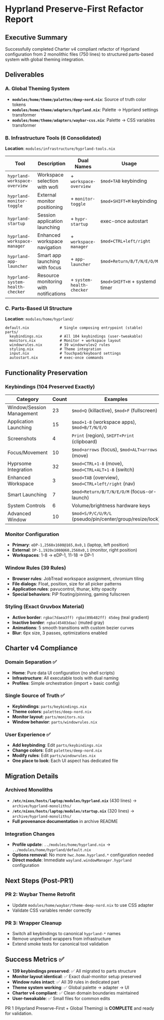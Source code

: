 # Hyprland Preserve-First Refactor Report

## Executive Summary
Successfully completed Charter v4 compliant refactor of Hyprland configuration from 2 monolithic files (750 lines) to structured parts-based system with global theming integration.

## Deliverables

### A. Global Theming System
- **`modules/home/theme/palettes/deep-nord.nix`**: Source of truth color tokens
- **`modules/home/theme/adapters/hyprland.nix`**: Palette → Hyprland settings transformer  
- **`modules/home/theme/adapters/waybar-css.nix`**: Palette → CSS variables transformer

### B. Infrastructure Tools (6 Consolidated)
**Location**: `modules/infrastructure/hyprland-tools.nix`

| Tool | Description | Dual Names | Usage |
|------|-------------|------------|-------|
| `hyprland-workspace-overview` | Workspace selection with wofi | + `workspace-overview` | `$mod+TAB` keybinding |
| `hyprland-monitor-toggle` | External monitor positioning | + `monitor-toggle` | `$mod+SHIFT+M` keybinding |
| `hyprland-startup` | Session application launching | + `hypr-startup` | exec-once autostart |
| `hyprland-workspace-manager` | Enhanced workspace navigation | + `workspace-manager` | `$mod+CTRL+left/right` |
| `hyprland-app-launcher` | Smart app launching with focus | + `app-launcher` | `$mod+Return/B/T/N/E/O/M` |
| `hyprland-system-health-checker` | Resource monitoring with notifications | + `system-health-checker` | `$mod+SHIFT+H` + systemd timer |

### C. Parts-Based UI Structure
**Location**: `modules/home/hyprland/`

```
default.nix              # Single composing entrypoint (stable)
parts/
  keybindings.nix        # All 104 keybindings (user-tweakable)
  monitors.nix           # Monitor + workspace layout  
  windowrules.nix        # 39 windowrulev2 rules
  styling.nix            # Theme integration
  input.nix              # Touchpad/keyboard settings
  autostart.nix          # exec-once commands
```

## Functionality Preservation

### Keybindings (104 Preserved Exactly)
| Category | Count | Examples |
|----------|-------|----------|
| Window/Session Management | 23 | `$mod+Q` (killactive), `$mod+F` (fullscreen) |
| Application Launching | 15 | `$mod+1-8` (workspace apps), `$mod+B/T/N/E/O` |
| Screenshots | 4 | `Print` (region), `SHIFT+Print` (clipboard) |
| Focus/Movement | 10 | `$mod+arrows` (focus), `$mod+ALT+arrows` (move) |
| Hyprsome Integration | 32 | `$mod+CTRL+1-8` (move), `$mod+CTRL+ALT+1-8` (switch) |
| Enhanced Workspace | 3 | `$mod+TAB` (overview), `$mod+CTRL+left/right` (nav) |
| Smart Launching | 7 | `$mod+Return/B/T/N/E/O/M` (focus-or-launch) |
| System Controls | 6 | Volume/brightness hardware keys |
| Advanced Window | 10 | `$mod+S/P/C/U/R/L` (pseudo/pin/center/group/resize/lock) |

### Monitor Configuration
- **Primary**: `eDP-1,2560x1600@165,0x0,1` (laptop, left position)
- **External**: `DP-1,1920x1080@60,2560x0,1` (monitor, right position)  
- **Workspaces**: 1-8 → eDP-1, 11-18 → DP-1

### Window Rules (39 Rules)
- **Browser rules**: JobTread workspace assignment, chromium tiling
- **File dialogs**: Float, position, size for all picker patterns
- **Application rules**: pavucontrol, thunar, kitty opacity
- **Special behaviors**: PiP floating/pinning, gaming fullscreen

### Styling (Exact Gruvbox Material)
- **Active border**: `rgba(7daea3ff) rgba(89b482ff) 45deg` (teal gradient)
- **Inactive border**: `rgba(45403daa)` (muted gray)
- **Animations**: 5 smooth transitions with custom bezier curves
- **Blur**: 6px size, 3 passes, optimizations enabled

## Charter v4 Compliance

### Domain Separation ✅
- **Home**: Pure data UI configuration (no shell scripts)
- **Infrastructure**: All executable tools with dual naming
- **Profiles**: Simple orchestration (import + basic config)

### Single Source of Truth ✅ 
- **Keybindings**: `parts/keybindings.nix`
- **Theme colors**: `palettes/deep-nord.nix` 
- **Monitor layout**: `parts/monitors.nix`
- **Window behavior**: `parts/windowrules.nix`

### User Experience ✅
- **Add keybinding**: Edit `parts/keybindings.nix` 
- **Change colors**: Edit `palettes/deep-nord.nix`
- **Modify rules**: Edit `parts/windowrules.nix`
- **One place to look**: Each UI aspect has dedicated file

## Migration Details

### Archived Monoliths
- **`/etc/nixos/hosts/laptop/modules/hyprland.nix`** (430 lines) → `archive/hyprland-monoliths/`
- **`/etc/nixos/hosts/laptop/modules/startup.nix`** (320 lines) → `archive/hyprland-monoliths/`
- **Full provenance documentation** in archive README

### Integration Changes
- **Profile update**: `../modules/home/hyprland.nix` → `../modules/home/hyprland/default.nix`
- **Options removal**: No more `hwc.home.hyprland.*` configuration needed
- **Direct module**: Immediate `wayland.windowManager.hyprland` configuration

## Next Steps (Post-PR1)

### PR 2: Waybar Theme Retrofit
- Update `modules/home/waybar/theme-deep-nord.nix` to use CSS adapter
- Validate CSS variables render correctly

### PR 3: Wrapper Cleanup  
- Switch all keybindings to canonical `hyprland-*` names
- Remove unprefixed wrappers from infrastructure
- Extend smoke tests for canonical tool validation

## Success Metrics ✅
- **139 keybindings preserved**: ✅ All migrated to parts structure
- **Monitor layout identical**: ✅ Exact dual-monitor setup preserved  
- **Window rules intact**: ✅ All 39 rules in dedicated part
- **Theme system working**: ✅ Global palette → adapter → UI
- **Charter v4 compliant**: ✅ Clean domain boundaries maintained
- **User-tweakable**: ✅ Small files for common edits

PR 1 (Hyprland Preserve-First + Global Theming) is **COMPLETE** and ready for validation.